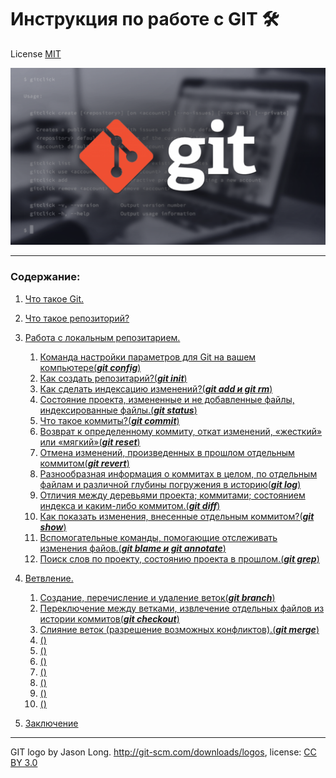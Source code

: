  # **Инструкция по работе с GIT 🛠**
License [MIT](./License.md)

![git-logo](./img/git-logo.png)

---

### **Содержание**:
1. [Что такое Git.](./Git.md)
2. [Что такое репозиторий?](./repository.md)
3. [Работа с локальным репозитарием.](./rlr.md) 
   1.  [Команда настройки параметров для Git на вашем компьютере(___git config___)](./git%20_config.md)
   2. [Как создать репозитарий?(***git init***)](./git_init.md)
   3. [Как сделать индексацию изменений?(***git add и git rm***)](./git_add_i_git_rm.md)
   4. [Cостояние проекта, измененные и не добавленные файлы, индексированные файлы.(***git status***)](./git_status.md)
   5. [Что такое коммиты?(***git commit***)](./commit.md)
   6. [Возврат к определенному коммиту, откат изменений, «жесткий» или «мягкий»(***git reset***)](./git_reset.md)
   7. [Отмена изменений, произведенных в прошлом отдельным коммитом(***git revert***)](./git_revert.md)
   8. [Разнообразная информация о коммитах в целом, по отдельным файлам и различной глубины погружения в историю(***git log***)](./git_log.md)
   9. [Отличия между деревьями проекта; коммитами; состоянием индекса и каким-либо коммитом.(***git diff***)](./git_diff.md)
   10. [Как показать изменения, внесенные отдельным коммитом?(***git show***)](./git_show.md)
   11. [Вспомогательные команды, помогающие отслеживать изменения файов.(***git blame и git annotate***)](./git_blame_i_git_annotate.md)
   12. [Поиск слов по проекту, состоянию проекта в прошлом.(***git grep***)](./git_grep.md)
4. [Ветвление.](./Branching.md)
   1. [Cоздание, перечисление и удаление веток(___git branch___)](./git_branch.md)
   2. [Переключение между ветками, извлечение отдельных файлов из истории коммитов(***git checkout***)](./git_checkout.md)
   3. [Слияние веток (разрешение возможных конфликтов).(***git merge***)](./git_merge.md)
   4. [()]()
   5. [()]()
   6. [()]()
   7. [()]()
   8. [()]()
   9. [()]()
   10. [()]()




14. [Заключение](./conclusion.md)

---

GIT logo by Jason Long. http://git-scm.com/downloads/logos, license: [CC BY 3.0](https://creativecommons.org/licenses/by/3.0/)
